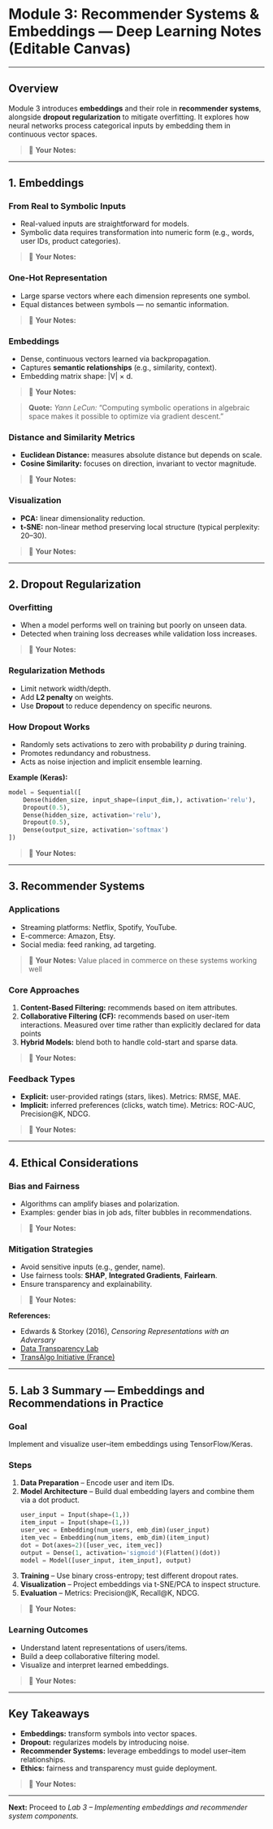 # Module 3: Recommender Systems & Embeddings — Deep Learning Notes (Editable Canvas)

---

## Overview
Module 3 introduces **embeddings** and their role in **recommender systems**, alongside **dropout regularization** to mitigate overfitting. It explores how neural networks process categorical inputs by embedding them in continuous vector spaces.

> 📝 **Your Notes:**
> 
> 
---

## 1. Embeddings

### From Real to Symbolic Inputs
- Real-valued inputs are straightforward for models.
- Symbolic data requires transformation into numeric form (e.g., words, user IDs, product categories).

> 📝 **Your Notes:**
> 

### One-Hot Representation
- Large sparse vectors where each dimension represents one symbol.
- Equal distances between symbols — no semantic information.

> 📝 **Your Notes:**
> 

### Embeddings
- Dense, continuous vectors learned via backpropagation.
- Captures **semantic relationships** (e.g., similarity, context).
- Embedding matrix shape: |V| × d.

> 📝 **Your Notes:**
> 

> **Quote:** *Yann LeCun:* “Computing symbolic operations in algebraic space makes it possible to optimize via gradient descent.”

### Distance and Similarity Metrics
- **Euclidean Distance:** measures absolute distance but depends on scale.
- **Cosine Similarity:** focuses on direction, invariant to vector magnitude.

> 📝 **Your Notes:**
> 

### Visualization
- **PCA:** linear dimensionality reduction.
- **t-SNE:** non-linear method preserving local structure (typical perplexity: 20–30).

> 📝 **Your Notes:**
> 

---

## 2. Dropout Regularization

### Overfitting
- When a model performs well on training but poorly on unseen data.
- Detected when training loss decreases while validation loss increases.

> 📝 **Your Notes:**
> 

### Regularization Methods
- Limit network width/depth.
- Add **L2 penalty** on weights.
- Use **Dropout** to reduce dependency on specific neurons.

### How Dropout Works
- Randomly sets activations to zero with probability *p* during training.
- Promotes redundancy and robustness.
- Acts as noise injection and implicit ensemble learning.

**Example (Keras):**
```python
model = Sequential([
    Dense(hidden_size, input_shape=(input_dim,), activation='relu'),
    Dropout(0.5),
    Dense(hidden_size, activation='relu'),
    Dropout(0.5),
    Dense(output_size, activation='softmax')
])
```

> 📝 **Your Notes:**
> 

---

## 3. Recommender Systems

### Applications
- Streaming platforms: Netflix, Spotify, YouTube.
- E-commerce: Amazon, Etsy.
- Social media: feed ranking, ad targeting.

> 📝 **Your Notes:**
> Value placed in commerce on these systems working well

### Core Approaches
1. **Content-Based Filtering:** recommends based on item attributes.
2. **Collaborative Filtering (CF):** recommends based on user-item interactions. Measured over time rather than explicitly declared for data points
3. **Hybrid Models:** blend both to handle cold-start and sparse data.

> 📝 **Your Notes:**
> 

### Feedback Types
- **Explicit:** user-provided ratings (stars, likes). Metrics: RMSE, MAE.
- **Implicit:** inferred preferences (clicks, watch time). Metrics: ROC-AUC, Precision@K, NDCG.

> 📝 **Your Notes:**
> 

---

## 4. Ethical Considerations

### Bias and Fairness
- Algorithms can amplify biases and polarization.
- Examples: gender bias in job ads, filter bubbles in recommendations.

> 📝 **Your Notes:**
> 

### Mitigation Strategies
- Avoid sensitive inputs (e.g., gender, name).
- Use fairness tools: **SHAP**, **Integrated Gradients**, **Fairlearn**.
- Ensure transparency and explainability.

> 📝 **Your Notes:**
> 

**References:**
- Edwards & Storkey (2016), *Censoring Representations with an Adversary*
- [Data Transparency Lab](http://www.datatransparencylab.org/)
- [TransAlgo Initiative (France)](https://transalgo.irisa.fr)

---

## 5. Lab 3 Summary — Embeddings and Recommendations in Practice

### Goal
Implement and visualize user–item embeddings using TensorFlow/Keras.

### Steps
1. **Data Preparation** – Encode user and item IDs.
2. **Model Architecture** – Build dual embedding layers and combine them via a dot product.
   ```python
   user_input = Input(shape=(1,))
   item_input = Input(shape=(1,))
   user_vec = Embedding(num_users, emb_dim)(user_input)
   item_vec = Embedding(num_items, emb_dim)(item_input)
   dot = Dot(axes=2)([user_vec, item_vec])
   output = Dense(1, activation='sigmoid')(Flatten()(dot))
   model = Model([user_input, item_input], output)
   ```
3. **Training** – Use binary cross-entropy; test different dropout rates.
4. **Visualization** – Project embeddings via t-SNE/PCA to inspect structure.
5. **Evaluation** – Metrics: Precision@K, Recall@K, NDCG.

> 📝 **Your Notes:**
> 

### Learning Outcomes
- Understand latent representations of users/items.
- Build a deep collaborative filtering model.
- Visualize and interpret learned embeddings.

> 📝 **Your Notes:**
> 

---

## Key Takeaways
- **Embeddings:** transform symbols into vector spaces.
- **Dropout:** regularizes models by introducing noise.
- **Recommender Systems:** leverage embeddings to model user–item relationships.
- **Ethics:** fairness and transparency must guide deployment.

> 📝 **Your Notes:**
> 

---

**Next:** Proceed to *Lab 3 – Implementing embeddings and recommender system components.*

